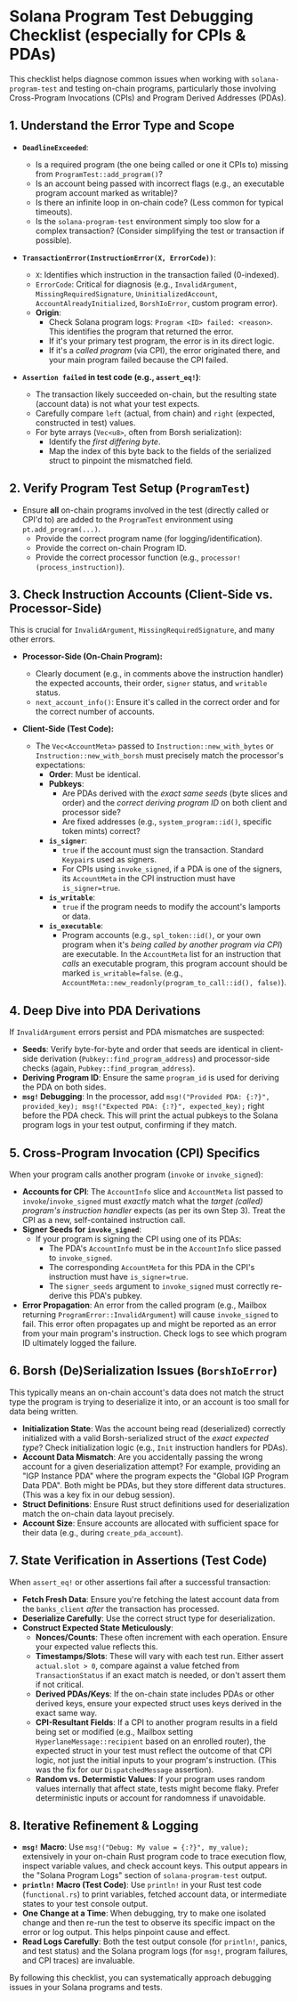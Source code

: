 # Solana Program Test Debugging Checklist (especially for CPIs & PDAs)

This checklist helps diagnose common issues when working with `solana-program-test` and testing on-chain programs, particularly those involving Cross-Program Invocations (CPIs) and Program Derived Addresses (PDAs).

## 1. Understand the Error Type and Scope

- **`DeadlineExceeded`**:

  - Is a required program (the one being called or one it CPIs to) missing from `ProgramTest::add_program()`?
  - Is an account being passed with incorrect flags (e.g., an executable program account marked as writable)?
  - Is there an infinite loop in on-chain code? (Less common for typical timeouts).
  - Is the `solana-program-test` environment simply too slow for a complex transaction? (Consider simplifying the test or transaction if possible).

- **`TransactionError(InstructionError(X, ErrorCode))`**:

  - `X`: Identifies which instruction in the transaction failed (0-indexed).
  - `ErrorCode`: Critical for diagnosis (e.g., `InvalidArgument`, `MissingRequiredSignature`, `UninitializedAccount`, `AccountAlreadyInitialized`, `BorshIoError`, custom program error).
  - **Origin**:
    - Check Solana program logs: `Program <ID> failed: <reason>`. This identifies the program that returned the error.
    - If it's your primary test program, the error is in its direct logic.
    - If it's a _called program_ (via CPI), the error originated there, and your main program failed because the CPI failed.

- **`Assertion failed` in test code (e.g., `assert_eq!`)**:
  - The transaction likely succeeded on-chain, but the resulting state (account data) is not what your test expects.
  - Carefully compare `left` (actual, from chain) and `right` (expected, constructed in test) values.
  - For byte arrays (`Vec<u8>`, often from Borsh serialization):
    - Identify the _first differing byte_.
    - Map the index of this byte back to the fields of the serialized struct to pinpoint the mismatched field.

## 2. Verify Program Test Setup (`ProgramTest`)

- Ensure **all** on-chain programs involved in the test (directly called or CPI'd to) are added to the `ProgramTest` environment using `pt.add_program(...)`.
  - Provide the correct program name (for logging/identification).
  - Provide the correct on-chain Program ID.
  - Provide the correct processor function (e.g., `processor!(process_instruction)`).

## 3. Check Instruction Accounts (Client-Side vs. Processor-Side)

This is crucial for `InvalidArgument`, `MissingRequiredSignature`, and many other errors.

- **Processor-Side (On-Chain Program):**

  - Clearly document (e.g., in comments above the instruction handler) the expected accounts, their order, `signer` status, and `writable` status.
  - `next_account_info()`: Ensure it's called in the correct order and for the correct number of accounts.

- **Client-Side (Test Code):**
  - The `Vec<AccountMeta>` passed to `Instruction::new_with_bytes` or `Instruction::new_with_borsh` must precisely match the processor's expectations:
    - **Order**: Must be identical.
    - **Pubkeys**:
      - Are PDAs derived with the _exact same seeds_ (byte slices and order) and the _correct deriving program ID_ on both client and processor side?
      - Are fixed addresses (e.g., `system_program::id()`, specific token mints) correct?
    - **`is_signer`**:
      - `true` if the account must sign the transaction. Standard `Keypair`s used as signers.
      - For CPIs using `invoke_signed`, if a PDA is one of the signers, its `AccountMeta` in the CPI instruction must have `is_signer=true`.
    - **`is_writable`**:
      - `true` if the program needs to modify the account's lamports or data.
    - **`is_executable`**:
      - Program accounts (e.g., `spl_token::id()`, or your own program when it's _being called by another program via CPI_) are executable. In the `AccountMeta` list for an instruction that _calls_ an executable program, this program account should be marked `is_writable=false`. (e.g., `AccountMeta::new_readonly(program_to_call::id(), false)`).

## 4. Deep Dive into PDA Derivations

If `InvalidArgument` errors persist and PDA mismatches are suspected:

- **Seeds**: Verify byte-for-byte and order that seeds are identical in client-side derivation (`Pubkey::find_program_address`) and processor-side checks (again, `Pubkey::find_program_address`).
- **Deriving Program ID**: Ensure the same `program_id` is used for deriving the PDA on both sides.
- **`msg!` Debugging**: In the processor, add `msg!("Provided PDA: {:?}", provided_key); msg!("Expected PDA: {:?}", expected_key);` right before the PDA check. This will print the actual pubkeys to the Solana program logs in your test output, confirming if they match.

## 5. Cross-Program Invocation (CPI) Specifics

When your program calls another program (`invoke` or `invoke_signed`):

- **Accounts for CPI**: The `AccountInfo` slice and `AccountMeta` list passed to `invoke`/`invoke_signed` must _exactly_ match what the _target (called) program's instruction handler_ expects (as per its own Step 3). Treat the CPI as a new, self-contained instruction call.
- **Signer Seeds for `invoke_signed`**:
  - If your program is signing the CPI using one of its PDAs:
    - The PDA's `AccountInfo` must be in the `AccountInfo` slice passed to `invoke_signed`.
    - The corresponding `AccountMeta` for this PDA in the CPI's instruction must have `is_signer=true`.
    - The `signer_seeds` argument to `invoke_signed` must correctly re-derive this PDA's pubkey.
- **Error Propagation**: An error from the called program (e.g., Mailbox returning `ProgramError::InvalidArgument`) will cause `invoke_signed` to fail. This error often propagates up and might be reported as an error from your main program's instruction. Check logs to see which program ID ultimately logged the failure.

## 6. Borsh (De)Serialization Issues (`BorshIoError`)

This typically means an on-chain account's data does not match the struct type the program is trying to deserialize it into, or an account is too small for data being written.

- **Initialization State**: Was the account being read (deserialized) correctly initialized with a valid Borsh-serialized struct of the _exact expected type_? Check initialization logic (e.g., `Init` instruction handlers for PDAs).
- **Account Data Mismatch**: Are you accidentally passing the wrong account for a given deserialization attempt? For example, providing an "IGP Instance PDA" where the program expects the "Global IGP Program Data PDA". Both might be PDAs, but they store different data structures. (This was a key fix in our debug session).
- **Struct Definitions**: Ensure Rust struct definitions used for deserialization match the on-chain data layout precisely.
- **Account Size**: Ensure accounts are allocated with sufficient space for their data (e.g., during `create_pda_account`).

## 7. State Verification in Assertions (Test Code)

When `assert_eq!` or other assertions fail after a successful transaction:

- **Fetch Fresh Data**: Ensure you're fetching the latest account data from the `banks_client` _after_ the transaction has processed.
- **Deserialize Carefully**: Use the correct struct type for deserialization.
- **Construct Expected State Meticulously**:
  - **Nonces/Counts**: These often increment with each operation. Ensure your expected value reflects this.
  - **Timestamps/Slots**: These will vary with each test run. Either assert `actual.slot > 0`, compare against a value fetched from `TransactionStatus` if an exact match is needed, or don't assert them if not critical.
  - **Derived PDAs/Keys**: If the on-chain state includes PDAs or other derived keys, ensure your expected struct uses keys derived in the exact same way.
  - **CPI-Resultant Fields**: If a CPI to another program results in a field being set or modified (e.g., Mailbox setting `HyperlaneMessage::recipient` based on an enrolled router), the expected struct in your test must reflect the outcome of that CPI logic, not just the initial inputs to your program's instruction. (This was the fix for our `DispatchedMessage` assertion).
  - **Random vs. Determistic Values**: If your program uses random values internally that affect state, tests might become flaky. Prefer deterministic inputs or account for randomness if unavoidable.

## 8. Iterative Refinement & Logging

- **`msg!` Macro**: Use `msg!("Debug: My value = {:?}", my_value);` extensively in your on-chain Rust program code to trace execution flow, inspect variable values, and check account keys. This output appears in the "Solana Program Logs" section of `solana-program-test` output.
- **`println!` Macro (Test Code)**: Use `println!` in your Rust test code (`functional.rs`) to print variables, fetched account data, or intermediate states to your test console output.
- **One Change at a Time**: When debugging, try to make one isolated change and then re-run the test to observe its specific impact on the error or log output. This helps pinpoint cause and effect.
- **Read Logs Carefully**: Both the test output console (for `println!`, panics, and test status) and the Solana program logs (for `msg!`, program failures, and CPI traces) are invaluable.

By following this checklist, you can systematically approach debugging issues in your Solana programs and tests.
